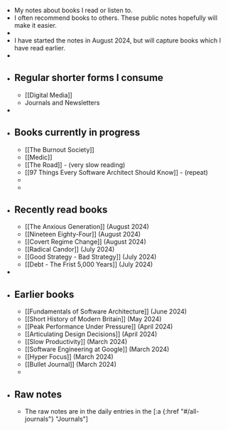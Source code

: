 - My notes about books I read or listen to.
- I often recommend books to others. These public notes hopefully will make it easier.
-
- I have started the notes in August 2024, but will capture books which I have read earlier.
-
- ## Regular shorter forms I consume
	- [[Digital Media]]
	- Journals and Newsletters
-
- ## Books currently in progress
	- [[The Burnout Society]]
	- [[Medic]]
	- [[The Road]] - (very slow reading)
	- [[97 Things Every Software Architect Should Know]] - (repeat)
	-
	-
- ## Recently read books
	- [[The Anxious Generation]] (August 2024)
	- [[Nineteen Eighty-Four]] (August 2024)
	- [[Covert Regime Change]] (August 2024)
	- [[Radical Candor]] (July 2024)
	- [[Good Strategy - Bad Strategy]] (July 2024)
	- [[Debt - The Frist 5,000 Years]] (July 2024)
-
- ## Earlier books
	- [[Fundamentals of Software Architecture]] (June 2024)
	- [[Short History of Modern Britain]] (May 2024)
	- [[Peak Performance Under Pressure]] (April 2024)
	- [[Articulating Design Decisions]] (April 2024)
	- [[Slow Productivity]] (March 2024)
	- [[Software Engineering at Google]] (March 2024)
	- [[Hyper Focus]] (March 2024)
	- [[Bullet Journal]] (March 2024)
	-
- ## Raw notes
	- The raw notes are in the daily entries in the [:a {:href "#/all-journals"} "Journals"]